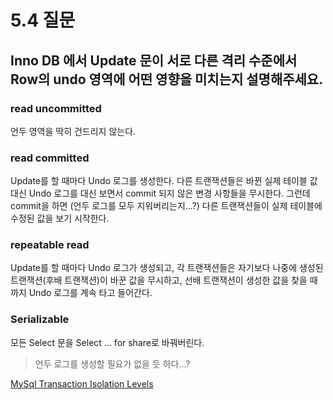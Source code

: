 # 5.4 질문

## Inno DB 에서 Update 문이 서로 다른 격리 수준에서 Row의 undo 영역에 어떤 영향을 미치는지 설명해주세요.

### read uncommitted

언두 영역을 딱히 건드리지 않는다.

### read committed

Update를 할 때마다 Undo 로그를 생성한다. 다른 트랜잭션들은 바뀐 실제 테이블 값 대신 Undo 로그를 대신 보면서 commit 되지 않은 변경 사항들을 무시한다.
그런데 commit을 하면 (언두 로그를 모두 지워버리는지...?) 다른 트랜잭션들이 실제 테이블에 수정된 값을 보기 시작한다.

### repeatable read

Update를 할 때마다 Undo 로그가 생성되고, 각 트랜잭션들은 자기보다 나중에 생성된 트랜잭션(후배 트랜잭션)이 바꾼 값을 무시하고, 선배 트랜잭션이 생성한 값을 찾을 때까지 Undo 로그를 계속 타고 들어간다.

### Serializable

모든 Select 문을 Select ... for share로 바꿔버린다.

> 언두 로그를 생성할 필요가 없을 듯 하다...?

[MySql Transaction Isolation Levels](https://dev.mysql.com/doc/refman/8.0/en/innodb-transaction-isolation-levels.html)
